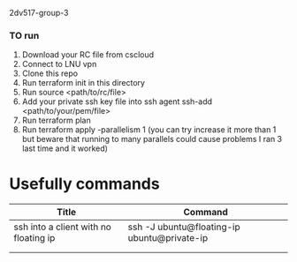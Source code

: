 2dv517-group-3


### TO run 

1. Download your RC file from cscloud
2. Connect to LNU vpn
3. Clone this repo
4. Run terraform init in this directory
5. Run source <path/to/rc/file>
6. Add your private ssh key file into ssh agent ssh-add <path/to/your/pem/file>
7. Run terraform plan
8. Run terraform apply -parallelism 1 (you can try increase it more than 1 but beware that running to many parallels could cause problems I ran 3 last time and it worked)


# Usefully commands
| Title                                 | Command                                     |
|---------------------------------------|---------------------------------------------|
| ssh into a client with no floating ip | ssh -J ubuntu@floating-ip ubuntu@private-ip |
|                                       |                                             |
|                                       |                                             |